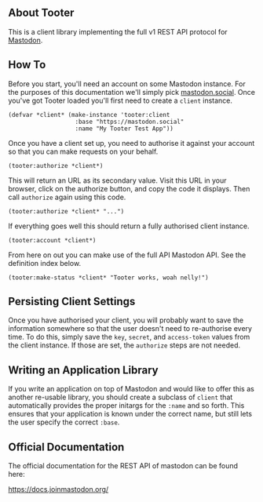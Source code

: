## About Tooter
This is a client library implementing the full v1 REST API protocol for [Mastodon](https://joinmastodon.org/).

## How To
Before you start, you'll need an account on some Mastodon instance. For the purposes of this documentation we'll simply pick [mastodon.social](https://mastodon.social). Once you've got Tooter loaded you'll first need to create a `client` instance.

    (defvar *client* (make-instance 'tooter:client
                       :base "https://mastodon.social"
                       :name "My Tooter Test App"))

Once you have a client set up, you need to authorise it against your account so that you can make requests on your behalf.

    (tooter:authorize *client*)

This will return an URL as its secondary value. Visit this URL in your browser, click on the authorize button, and copy the code it displays. Then call `authorize` again using this code.

    (tooter:authorize *client* "...")

If everything goes well this should return a fully authorised client instance.

    (tooter:account *client*)

From here on out you can make use of the full API Mastodon API. See the definition index below.

    (tooter:make-status *client* "Tooter works, woah nelly!")

## Persisting Client Settings
Once you have authorised your client, you will probably want to save the information somewhere so that the user doesn't need to re-authorise every time. To do this, simply save the `key`, `secret`, and `access-token` values from the client instance. If those are set, the `authorize` steps are not needed.

## Writing an Application Library
If you write an application on top of Mastodon and would like to offer this as another re-usable library, you should create a subclass of `client` that automatically provides the proper initargs for the `:name` and so forth. This ensures that your application is known under the correct name, but still lets the user specify the correct `:base`.

## Official Documentation

The official documentation for the REST API of mastodon can be found here:

https://docs.joinmastodon.org/
